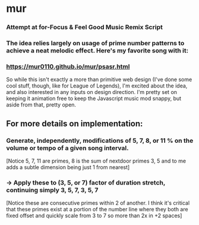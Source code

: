 # mur
### Attempt at for-Focus & Feel Good Music Remix Script
### The idea relies largely on usage of prime number patterns to achieve a neat melodic effect. Here's my favorite song with it: 
### https://mur0110.github.io/mur/psasr.html

So while this isn't exactly a more than primitive web design (I've done some cool stuff, though, like for League of Legends), I'm excited about the idea, and also interested in any inputs on design direction. I'm pretty set on keeping it animation free to keep the Javascript music mod snappy, but aside from that, pretty open.

## For more details on implementation:

### Generate, independently, modifications of 5, 7, 8, or 11 % on the volume or tempo of a given song interval. 

[Notice 5, 7, 11 are primes, 8 is the sum of nextdoor primes 3, 5 and to me adds a subtle dimension being just 1 from nearest]

### -> Apply these to (3, 5, or 7) factor of duration stretch, continuing simply 3, 5, 7, 3, 5, 7 

[Notice these are consecutive primes within 2 of another. I think it's critical that these primes exist at a portion of the number line where they both are fixed offset and quickly scale from 3 to 7 so more than 2x in +2 spaces]

